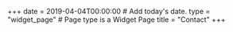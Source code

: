+++
date = 2019-04-04T00:00:00  # Add today's date.
type = "widget_page"  # Page type is a Widget Page
title = "Contact"
+++
